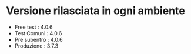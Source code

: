 # Versione rilasciata in ogni ambiente

- Free test : 4.0.6
- Test Comuni : 4.0.6
- Pre subentro : 4.0.6
- Produzione : 3.7.3